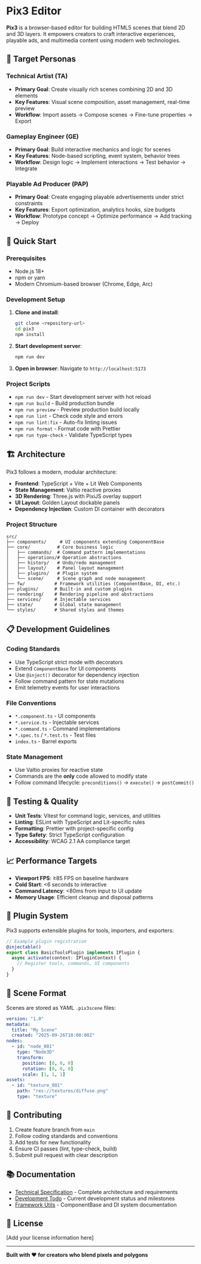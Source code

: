 # Pix3 Editor

**Pix3** is a browser-based editor for building HTML5 scenes that blend 2D and 3D layers. It empowers creators to craft interactive experiences, playable ads, and multimedia content using modern web technologies.

## 🎯 Target Personas

### Technical Artist (TA)
- **Primary Goal**: Create visually rich scenes combining 2D and 3D elements
- **Key Features**: Visual scene composition, asset management, real-time preview
- **Workflow**: Import assets → Compose scenes → Fine-tune properties → Export

### Gameplay Engineer (GE)
- **Primary Goal**: Build interactive mechanics and logic for scenes
- **Key Features**: Node-based scripting, event system, behavior trees
- **Workflow**: Design logic → Implement interactions → Test behavior → Integrate

### Playable Ad Producer (PAP)
- **Primary Goal**: Create engaging playable advertisements under strict constraints
- **Key Features**: Export optimization, analytics hooks, size budgets
- **Workflow**: Prototype concept → Optimize performance → Add tracking → Deploy

## 🚀 Quick Start

### Prerequisites
- Node.js 18+ 
- npm or yarn
- Modern Chromium-based browser (Chrome, Edge, Arc)

### Development Setup

1. **Clone and install**:
   ```bash
   git clone <repository-url>
   cd pix3
   npm install
   ```

2. **Start development server**:
   ```bash
   npm run dev
   ```

3. **Open in browser**:
   Navigate to `http://localhost:5173`

### Project Scripts

- `npm run dev` - Start development server with hot reload
- `npm run build` - Build production bundle
- `npm run preview` - Preview production build locally
- `npm run lint` - Check code style and errors
- `npm run lint:fix` - Auto-fix linting issues
- `npm run format` - Format code with Prettier
- `npm run type-check` - Validate TypeScript types

## 🏗️ Architecture

Pix3 follows a modern, modular architecture:

- **Frontend**: TypeScript + Vite + Lit Web Components
- **State Management**: Valtio reactive proxies
- **3D Rendering**: Three.js with PixiJS overlay support
- **UI Layout**: Golden Layout dockable panels
- **Dependency Injection**: Custom DI container with decorators

### Project Structure

```
src/
├── components/     # UI components extending ComponentBase
├── core/          # Core business logic
│   ├── commands/  # Command pattern implementations  
│   ├── operations/# Operation abstractions
│   ├── history/   # Undo/redo management
│   ├── layout/    # Panel layout management
│   ├── plugins/   # Plugin system
│   └── scene/     # Scene graph and node management
├── fw/           # Framework utilities (ComponentBase, DI, etc.)
├── plugins/      # Built-in and custom plugins
├── rendering/    # Rendering pipeline and abstractions
├── services/     # Injectable services
├── state/        # Global state management
└── styles/       # Shared styles and themes
```

## 📋 Development Guidelines

### Coding Standards
- Use TypeScript strict mode with decorators
- Extend `ComponentBase` for UI components
- Use `@inject()` decorator for dependency injection
- Follow command pattern for state mutations
- Emit telemetry events for user interactions

### File Conventions
- `*.component.ts` - UI components
- `*.service.ts` - Injectable services
- `*.command.ts` - Command implementations
- `*.spec.ts` / `*.test.ts` - Test files
- `index.ts` - Barrel exports

### State Management
- Use Valtio proxies for reactive state
- Commands are the **only** code allowed to modify state
- Follow command lifecycle: `preconditions()` → `execute()` → `postCommit()`

## 🧪 Testing & Quality

- **Unit Tests**: Vitest for command logic, services, and utilities
- **Linting**: ESLint with TypeScript and Lit-specific rules
- **Formatting**: Prettier with project-specific config
- **Type Safety**: Strict TypeScript configuration
- **Accessibility**: WCAG 2.1 AA compliance target

## 📈 Performance Targets

- **Viewport FPS**: ≥85 FPS on baseline hardware
- **Cold Start**: <6 seconds to interactive
- **Command Latency**: <80ms from input to UI update
- **Memory Usage**: Efficient cleanup and disposal patterns

## 🔌 Plugin System

Pix3 supports extensible plugins for tools, importers, and exporters:

```typescript
// Example plugin registration
@injectable()
export class BasicToolsPlugin implements IPlugin {
  async activate(context: IPluginContext) {
    // Register tools, commands, UI components
  }
}
```

## 📄 Scene Format

Scenes are stored as YAML `.pix3scene` files:

```yaml
version: "1.0"
metadata:
  title: "My Scene"
  created: "2025-09-26T10:00:00Z"
nodes:
  - id: "node_001"
    type: "Node3D"
    transform:
      position: [0, 0, 0]
      rotation: [0, 0, 0]
      scale: [1, 1, 1]
assets:
  - id: "texture_001"
    path: "res://textures/diffuse.png"
    type: "texture"
```

## 🤝 Contributing

1. Create feature branch from `main`
2. Follow coding standards and conventions
3. Add tests for new functionality
4. Ensure CI passes (lint, type-check, build)
5. Submit pull request with clear description

## 📚 Documentation

- [Technical Specification](./docs/pix3-specification.md) - Complete architecture and requirements
- [Development Todo](./docs/todo.md) - Current development status and milestones
- [Framework Utils](./src/fw/) - ComponentBase and DI system documentation

## 📝 License

[Add your license information here]

---

**Built with ❤️ for creators who blend pixels and polygons**